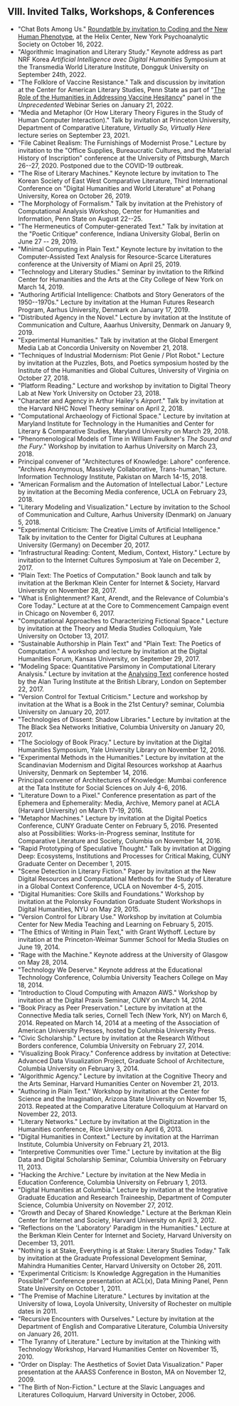 ## VIII. Invited Talks, Workshops, & Conferences

- "Chat Bots Among Us." [Roundatble by invitation to Coding and the New Human
  Phenotype](https://www.youtube.com/watch?v=LwIvfQBE9bk&t=1408s), at the Helix Center, New
York Psychoanalytic Society on October 16, 2022.
- "Algorithmic Imagination and Literary Study." Keynote address as part NRF Korea *Artificial
  Intelligence avec Digital Humanities* Symposium at the Transmedia World Literature Institute,
Dongguk University on September 24th, 2022.
- "The Folklore of Vaccine Resistance." Talk and discussion by invitation at the Center for
  American Literary Studies, Penn State as part of "[The Role of the Humanities in Addressing
Vaccine
Hesitancy](https://web.archive.org/web/20220830014517/https://cals.la.psu.edu/events/the-role-of-the-humanities-in-addressing-vaccine-hesitancy/)"
panel in the *Unprecedented* Webinar Series on January 21, 2022.
- "Media and Metaphor (Or How Literary Theory Figures in the Study of Human Computer
  Interaction)." Talk by invitation at Princeton University, Department of Comparative
Literature, *Virtually So, Virtually Here* lecture series on September 23, 2021.
- "File Cabinet Realism: The Furnishings of Modernist Prose." Lecture by invitation to the
  "Office Supplies, Bureaucratic Cultures, and the Material History of Inscription" conference
at the University of Pittsburgh, March 26--27, 2020. Postponed due to the COVID-19 outbreak.
- "The Rise of Literary Machines." Keynote lecture by invitation to The Korean Society of East
  West Comparative Literature, Third International Conference on "Digital Humanities and World
Literature" at Pohang University, Korea on October 26, 2019.
- "The Morphology of Formalism." Talk by invitation at the Prehistory of Computational Analysis
  Workshop,  Center for Humanities and Information, Penn State on August 22--25.
- "The Hermeneutics of Computer-generated Text." Talk by invitation at the "Poetic Critique"
  conference, Indiana University Global, Berlin on June 27 -- 29, 2019.
- "Minimal Computing in Plain Text." Keynote lecture by invitation to the Computer-Assisted
  Text Analysis for Resource-Scarce Literatures conference at the University of Miami on April
25, 2019.
- "Technology and Literary Studies." Seminar by invitation to the Rifkind Center for Humanities
  and the Arts at the City College of New York on March 14, 2019.
- "Authoring Artificial Intelligence: Chatbots and Story Generators of the 1950--1970s."
  Lecture by invitation at the Human Futures Research Program, Aarhus University, Denmark on
January 17, 2019.
- "Distributed Agency in the Novel." Lecture by invitation at the Institute of Communication
  and Culture, Aaarhus University, Denmark on January 9, 2019.
- "Experimental Humanities." Talk by invitation at the Global Emergent Media Lab at Concordia
  University on November 21, 2018.
- "Techniques of Industrial Modernism: Plot Genie / Plot Robot." Lecture by invitation at the
  Puzzles, Bots, and Poetics symposium hosted by the Institute of the Humanities and Global
Cultures, University of Virginia on October 27, 2018.
- "Platform Reading." Lecture and workshop by invitation to Digital Theory Lab at New York
  University on October 23, 2018.
- "Character and Agency in Arthur Hailey's *Airport*." Talk by invitation at the Harvard NHC
  Novel Theory seminar on April 2, 2018.
- "Computational Archaeology of Fictional Space." Lecture by invitation at Maryland Institute
  for Technology in the Humanities and Center for Literary & Comparative Studies, Maryland
University on March 29, 2018.
- "Phenomenological Models of Time in William Faulkner's *The Sound and the Fury*." Workshop by
  invitation to Aarhus University on March 23, 2018.
- Principal convener of "Architectures of Knowledge: Lahore" conference.  "Archives Anonymous,
  Massively Collaborative, Trans-human," lecture.  Information Technology Institute, Pakistan
on March 14-15, 2018.
- "American Formalism and the Automation of Intellectual Labor." Lecture by invitation at the
  Becoming Media conference, UCLA on February 23, 2018.
- "Literary Modeling and Visualization." Lecture by invitation to the School of Communication
  and Culture, Aarhus University (Denmark) on January 5, 2018.
- "Experimental Criticism: The Creative Limits of Artificial Intelligence." Talk by invitation
  to the Center for Digital Cultures at Leuphana University (Germany) on December 20, 2017.
- "Infrastructural Reading: Content, Medium, Context, History." Lecture by invitation to the
  Internet Cultures Symposium at Yale on December 2, 2017.
- "Plain Text: The Poetics of Computation." Book launch and talk by invitation at the Berkman
  Klein Center for Internet & Society, Harvard University on November 28, 2017.
- "What is Enlightenment? Kant, Arendt, and the Relevance of Columbia's Core Today." Lecture at
  at the Core to Commencement Campaign event in Chicago on November 6, 2017.
- "Computational Approaches to Characterizing Fictional Space." Lecture by invitation at the
  Theory and Media Studies Colloquium, Yale University on October 13, 2017.
- "Sustainable Authorship in Plain Text" and "Plain Text: The Poetics of Computation." A
  workshop and lecture by invitation at the Digital Humanities Forum, Kansas University, on
September 29, 2017.
- "Modeling Space: Quantitative Parsimony in Computational Literary Analysis." Lecture by
  invitation at the [Analysing
Text](https://web.archive.org/web/20190219200545/https://dongpng.github.io/attached/index.html)
conference hosted by the Alan Turing Institute at the British Library, London on September 22, 2017.
- "Version Control for Textual Criticism." Lecture and workshop by invitation at the What is a
  Book in the 21st Century? seminar, Columbia University on January 20, 2017.
- "Technologies of Dissent: Shadow Libraries." Lecture by invitation at the The Black Sea
  Networks Initiative, Columbia University on January 20, 2017.
- "The Sociology of Book Piracy." Lecture by invitation at the Digital Humanities Symposium,
  Yale University Library on November 12, 2016.
- "Experimental Methods in the Humanities." Lecture by invitation at the Scandinavian Modernism
  and Digital Resources workshop at Aaarhus University, Denmark on September 14, 2016.
- Principal convener of Architectures of Knowledge: Mumbai conference at the Tata Institute for
  Social Sciences on July 4-6, 2016.
- "Literature Down to a Pixel." Conference presentation as part of the Ephemera and
  Ephemerality: Media, Archive, Memory panel at ACLA (Harvard University) on March 17-19, 2016.
- "Metaphor Machines." Lecture by invitation at the Digital Poetics Conference, CUNY Graduate
  Center on February 5, 2016. Presented also at Possibilities: Works-in-Progress seminar,
Institute for Comparative Literature and Society, Columbia on November 14, 2016.
- "Rapid Prototyping of Speculative Thought." Talk by invitation at Digging Deep: Ecosystems,
  Institutions and Processes for Critical Making, CUNY Graduate Center on December 1, 2015.
- "Scene Detection in Literary Fiction." Paper by invitation at the New Digital Resources and
  Computational Methods for the Study of Literature in a Global Context Conference, UCLA on
November 4-5, 2015.
- "Digital Humanities: Core Skills and Foundations." Workshop by invitation at the Polonsky
  Foundation Graduate Student Workshops in Digital Humanities, NYU on May 29, 2015.
- "Version Control for Library Use." Workshop by invitation at Columbia Center for New Media
  Teaching and Learning on February 5, 2015.
- "The Ethics of Writing in Plain Text," with Grant Wythoff. Lecture by invitation at the
  Princeton-Weimar Summer School for Media Studies on June 19, 2014.
- "Rage with the Machine." Keynote address at the University of Glasgow on May 28, 2014.
- "Technology We Deserve." Keynote address at the Educational Technology Conference, Columbia
  University Teachers College on May 18, 2014.
- "Introduction to Cloud Computing with Amazon AWS." Workshop by invitation at the Digital
  Praxis Seminar, CUNY on March 14, 2014.
- "Book Piracy as Peer Preservation." Lecture by invitation at the Connective Media talk
  series, Cornell Tech (New York, NY) on March 6, 2014. Repeated on March 14, 2014 at a meeting
of the Association of American University Presses, hosted by Columbia University Press.
- "Civic Scholarship." Lecture by invitation at the Research Without Borders conference,
  Columbia University on February 27, 2014.
- "Visualizing Book Piracy." Conference address by invitation at Detective: Advanced Data
  Visualization Project, Graduate School of Architecture, Columbia University on February 3, 2014.
- "Algorithmic Agency." Lecture by invitation at the Cognitive Theory and the Arts Seminar,
  Harvard Humanities Center on November 21, 2013.
- "Authoring in Plain Text." Workshop by invitation at the Center for Science and the
  Imagination, Arizona State University on November 15, 2013. Repeated at the Comparative
Literature Colloquium at Harvard on November 22, 2013.
- "Literary Networks." Lecture by invitation at the Digitization in the Humanities conference,
  Rice University on April 6, 2013.
- "Digital Humanities in Context." Lecture by invitation at the Harriman Institute, Columbia
  University on February 21, 2013.
- "Interpretive Communities over Time." Lecture by invitation at the Big Data and Digital
  Scholarship Seminar, Columbia University on February 11, 2013.
- "Hacking the Archive." Lecture by invitation at the New Media in Education Conference,
  Columbia University on February 1, 2013.
- "Digital Humanities at Columbia." Lecture by invitation at the Integrative Graduate Education
  and Research Traineeship, Department of Computer Science, Columbia University on November 27, 2012.
- "Growth and Decay of Shared Knowledge." Lecture at the Berkman Klein Center for Internet and
  Society, Harvard University on April 3, 2012.
- "Reflections on the 'Laboratory' Paradigm in the Humanities." Lecture at the Berkman Klein
  Center for Internet and Society, Harvard University on December 13, 2011.
- "Nothing is at Stake, Everything is at Stake: Literary Studies Today." Talk by invitation at
  the Graduate Professional Development Seminar, Mahindra Humanities Center, Harvard University
on October 26, 2011.
- "Experimental Criticism: Is Knowledge Aggregation in the Humanities Possible?" Conference
  presentation at ACL(x), Data Mining Panel, Penn State University on October 1, 2011.
- "The Premise of Machine Literature." Lectures by invitation at the University of Iowa, Loyola
  University, University of Rochester on multiple dates in 2011.
- "Recursive Encounters with Ourselves." Lecture by invitation at the Department of English and
  Comparative Literature, Columbia University on January 26, 2011.
- "The Tyranny of Literature." Lecture by invitation at the Thinking with Technology Workshop,
  Harvard Humanities Center on November 15, 2010.
- "Order on Display: The Aesthetics of Soviet Data Visualization." Paper presentation at the
  AAASS Conference in Boston, MA on November 12, 2009.
- "The Birth of Non-Fiction." Lecture at the Slavic Languages and Literatures Colloquium,
  Harvard University in October, 2006.

